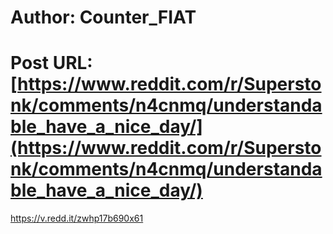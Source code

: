 # Author: Counter_FIAT
# Post URL: [https://www.reddit.com/r/Superstonk/comments/n4cnmq/understandable_have_a_nice_day/](https://www.reddit.com/r/Superstonk/comments/n4cnmq/understandable_have_a_nice_day/)


https://v.redd.it/zwhp17b690x61